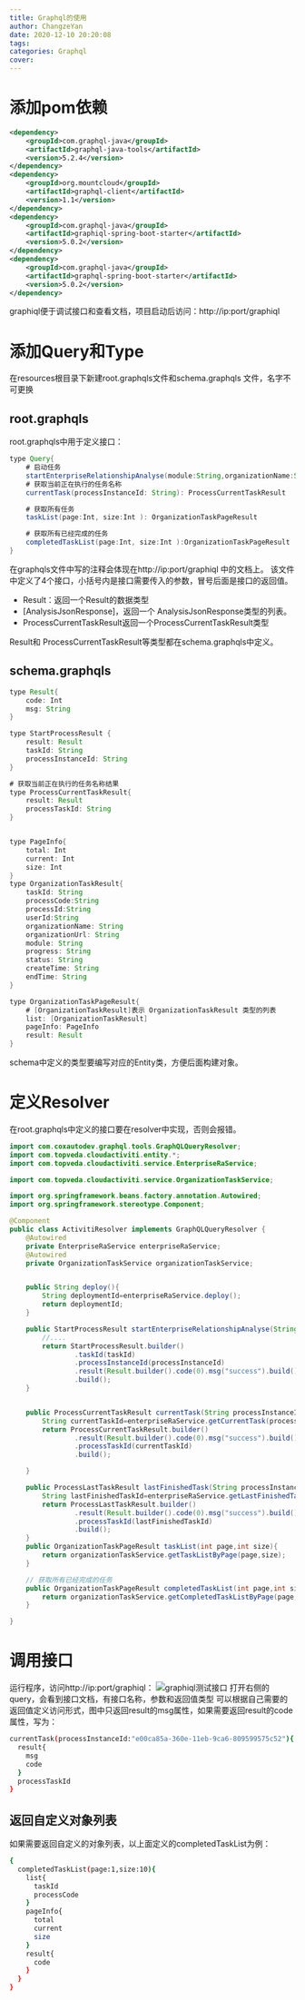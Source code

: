 ```yaml
---
title: Graphql的使用
author: ChangzeYan
date: 2020-12-10 20:20:08
tags:
categories: Graphql
cover:
---
```


# 添加pom依赖
```xml
<dependency>
	<groupId>com.graphql-java</groupId>
	<artifactId>graphql-java-tools</artifactId>
	<version>5.2.4</version>
</dependency>
<dependency>
	<groupId>org.mountcloud</groupId>
	<artifactId>graphql-client</artifactId>
	<version>1.1</version>
</dependency>
<dependency>
	<groupId>com.graphql-java</groupId>
	<artifactId>graphiql-spring-boot-starter</artifactId>
	<version>5.0.2</version>
</dependency>
<dependency>
	<groupId>com.graphql-java</groupId>
	<artifactId>graphql-spring-boot-starter</artifactId>
	<version>5.0.2</version>
</dependency>
```
graphiql便于调试接口和查看文档，项目启动后访问：http://ip:port/graphiql

# 添加Query和Type
在resources根目录下新建root.graphqls文件和schema.graphqls 文件，名字不可更换
## root.graphqls
root.graphqls中用于定义接口：
```java
type Query{
    # 启动任务
    startEnterpriseRelationshipAnalyse(module:String,organizationName:String,organizationUrl:String,userId:String): StartProcessResult
    # 获取当前正在执行的任务名称
    currentTask(processInstanceId: String): ProcessCurrentTaskResult

    # 获取所有任务
    taskList(page:Int, size:Int ): OrganizationTaskPageResult

    # 获取所有已经完成的任务
    completedTaskList(page:Int, size:Int ):OrganizationTaskPageResult
}
```
在graphqls文件中写的注释会体现在http://ip:port/graphiql 中的文档上。
该文件中定义了4个接口，小括号内是接口需要传入的参数，冒号后面是接口的返回值。
- Result：返回一个Result的数据类型
-  \[AnalysisJsonResponse\]，返回一个 AnalysisJsonResponse类型的列表。
- ProcessCurrentTaskResult返回一个ProcessCurrentTaskResult类型

Result和 ProcessCurrentTaskResult等类型都在schema.graphqls中定义。

## schema.graphqls
```java
type Result{
    code: Int
    msg: String
}

type StartProcessResult {
    result: Result
    taskId: String
    processInstanceId: String
}

# 获取当前正在执行的任务名称结果
type ProcessCurrentTaskResult{
    result: Result
    processTaskId: String
}


type PageInfo{
    total: Int
    current: Int
    size: Int
}
type OrganizationTaskResult{
    taskId: String
    processCode:String
    processId:String
    userId:String
    organizationName: String
    organizationUrl: String
    module: String
    progress: String
    status: String
    createTime: String
    endTime: String
}

type OrganizationTaskPageResult{
    # [OrganizationTaskResult]表示 OrganizationTaskResult 类型的列表
    list: [OrganizationTaskResult]
    pageInfo: PageInfo
    result: Result
}
```
schema中定义的类型要编写对应的Entity类，方便后面构建对象。
# 定义Resolver
在root.graphqls中定义的接口要在resolver中实现，否则会报错。
```java
import com.coxautodev.graphql.tools.GraphQLQueryResolver;
import com.topveda.cloudactiviti.entity.*;
import com.topveda.cloudactiviti.service.EnterpriseRaService;

import com.topveda.cloudactiviti.service.OrganizationTaskService;

import org.springframework.beans.factory.annotation.Autowired;
import org.springframework.stereotype.Component;

@Component
public class ActivitiResolver implements GraphQLQueryResolver {
    @Autowired
    private EnterpriseRaService enterpriseRaService;
    @Autowired
    private OrganizationTaskService organizationTaskService;


    public String deploy(){
        String deploymentId=enterpriseRaService.deploy();
        return deploymentId;
    }

    public StartProcessResult startEnterpriseRelationshipAnalyse(String module, String organizationName, String organizationUrl, String userId){
        //....
        return StartProcessResult.builder()
                .taskId(taskId)
                .processInstanceId(processInstanceId)
                .result(Result.builder().code(0).msg("success").build())
                .build();
    }


    public ProcessCurrentTaskResult currentTask(String processInstanceId){
        String currentTaskId=enterpriseRaService.getCurrentTask(processInstanceId);
        return ProcessCurrentTaskResult.builder()
                .result(Result.builder().code(0).msg("success").build())
                .processTaskId(currentTaskId)
                .build();

    }

    public ProcessLastTaskResult lastFinishedTask(String processInstanceId){
        String lastFinishedTaskId=enterpriseRaService.getLastFinishedTask(processInstanceId);
        return ProcessLastTaskResult.builder()
                .result(Result.builder().code(0).msg("success").build())
                .processTaskId(lastFinishedTaskId)
                .build();
    }
    public OrganizationTaskPageResult taskList(int page,int size){
        return organizationTaskService.getTaskListByPage(page,size);
    }

    // 获取所有已经完成的任务
    public OrganizationTaskPageResult completedTaskList(int page,int size){
        return organizationTaskService.getCompletedTaskListByPage(page,size);
    }

}
```

# 调用接口
运行程序，访问http://ip:port/graphiql：
![graphiql测试接口](https://github.com/ChangzeYan/ChangzeYan.github.io/raw/hexo/source/pic/graphiql.png)
打开右侧的query，会看到接口文档，有接口名称，参数和返回值类型
可以根据自己需要的返回值定义访问形式，图中只返回result的msg属性，如果需要返回result的code属性，写为：
```bash
currentTask(processInstanceId:"e00ca85a-360e-11eb-9ca6-809599575c52"){
  result{
    msg
    code
  }
  processTaskId
}
```

## 返回自定义对象列表
如果需要返回自定义的对象列表，以上面定义的completedTaskList为例：
```bash
{
  completedTaskList(page:1,size:10){
    list{
      taskId
      processCode
    }
    pageInfo{
      total
      current
      size
    }
    result{
      code
    }
  }
}
```
